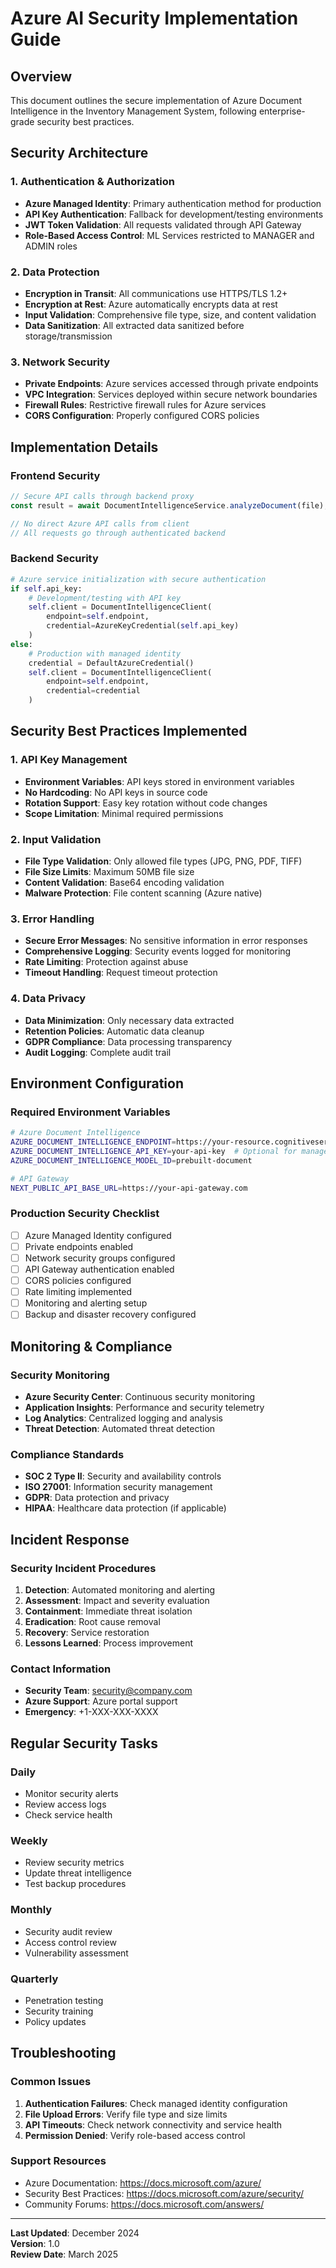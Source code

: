 # Azure AI Security Implementation Guide

## Overview

This document outlines the secure implementation of Azure Document Intelligence in the Inventory Management System, following enterprise-grade security best practices.

## Security Architecture

### 1. Authentication & Authorization

- **Azure Managed Identity**: Primary authentication method for production
- **API Key Authentication**: Fallback for development/testing environments
- **JWT Token Validation**: All requests validated through API Gateway
- **Role-Based Access Control**: ML Services restricted to MANAGER and ADMIN roles

### 2. Data Protection

- **Encryption in Transit**: All communications use HTTPS/TLS 1.2+
- **Encryption at Rest**: Azure automatically encrypts data at rest
- **Input Validation**: Comprehensive file type, size, and content validation
- **Data Sanitization**: All extracted data sanitized before storage/transmission

### 3. Network Security

- **Private Endpoints**: Azure services accessed through private endpoints
- **VPC Integration**: Services deployed within secure network boundaries
- **Firewall Rules**: Restrictive firewall rules for Azure services
- **CORS Configuration**: Properly configured CORS policies

## Implementation Details

### Frontend Security

```typescript
// Secure API calls through backend proxy
const result = await DocumentIntelligenceService.analyzeDocument(file);

// No direct Azure API calls from client
// All requests go through authenticated backend
```

### Backend Security

```python
# Azure service initialization with secure authentication
if self.api_key:
    # Development/testing with API key
    self.client = DocumentIntelligenceClient(
        endpoint=self.endpoint,
        credential=AzureKeyCredential(self.api_key)
    )
else:
    # Production with managed identity
    credential = DefaultAzureCredential()
    self.client = DocumentIntelligenceClient(
        endpoint=self.endpoint,
        credential=credential
    )
```

## Security Best Practices Implemented

### 1. API Key Management

- **Environment Variables**: API keys stored in environment variables
- **No Hardcoding**: No API keys in source code
- **Rotation Support**: Easy key rotation without code changes
- **Scope Limitation**: Minimal required permissions

### 2. Input Validation

- **File Type Validation**: Only allowed file types (JPG, PNG, PDF, TIFF)
- **File Size Limits**: Maximum 50MB file size
- **Content Validation**: Base64 encoding validation
- **Malware Protection**: File content scanning (Azure native)

### 3. Error Handling

- **Secure Error Messages**: No sensitive information in error responses
- **Comprehensive Logging**: Security events logged for monitoring
- **Rate Limiting**: Protection against abuse
- **Timeout Handling**: Request timeout protection

### 4. Data Privacy

- **Data Minimization**: Only necessary data extracted
- **Retention Policies**: Automatic data cleanup
- **GDPR Compliance**: Data processing transparency
- **Audit Logging**: Complete audit trail

## Environment Configuration

### Required Environment Variables

```bash
# Azure Document Intelligence
AZURE_DOCUMENT_INTELLIGENCE_ENDPOINT=https://your-resource.cognitiveservices.azure.com/
AZURE_DOCUMENT_INTELLIGENCE_API_KEY=your-api-key  # Optional for managed identity
AZURE_DOCUMENT_INTELLIGENCE_MODEL_ID=prebuilt-document

# API Gateway
NEXT_PUBLIC_API_BASE_URL=https://your-api-gateway.com
```

### Production Security Checklist

- [ ] Azure Managed Identity configured
- [ ] Private endpoints enabled
- [ ] Network security groups configured
- [ ] API Gateway authentication enabled
- [ ] CORS policies configured
- [ ] Rate limiting implemented
- [ ] Monitoring and alerting setup
- [ ] Backup and disaster recovery configured

## Monitoring & Compliance

### Security Monitoring

- **Azure Security Center**: Continuous security monitoring
- **Application Insights**: Performance and security telemetry
- **Log Analytics**: Centralized logging and analysis
- **Threat Detection**: Automated threat detection

### Compliance Standards

- **SOC 2 Type II**: Security and availability controls
- **ISO 27001**: Information security management
- **GDPR**: Data protection and privacy
- **HIPAA**: Healthcare data protection (if applicable)

## Incident Response

### Security Incident Procedures

1. **Detection**: Automated monitoring and alerting
2. **Assessment**: Impact and severity evaluation
3. **Containment**: Immediate threat isolation
4. **Eradication**: Root cause removal
5. **Recovery**: Service restoration
6. **Lessons Learned**: Process improvement

### Contact Information

- **Security Team**: security@company.com
- **Azure Support**: Azure portal support
- **Emergency**: +1-XXX-XXX-XXXX

## Regular Security Tasks

### Daily

- Monitor security alerts
- Review access logs
- Check service health

### Weekly

- Review security metrics
- Update threat intelligence
- Test backup procedures

### Monthly

- Security audit review
- Access control review
- Vulnerability assessment

### Quarterly

- Penetration testing
- Security training
- Policy updates

## Troubleshooting

### Common Issues

1. **Authentication Failures**: Check managed identity configuration
2. **File Upload Errors**: Verify file type and size limits
3. **API Timeouts**: Check network connectivity and service health
4. **Permission Denied**: Verify role-based access control

### Support Resources

- Azure Documentation: https://docs.microsoft.com/azure/
- Security Best Practices: https://docs.microsoft.com/azure/security/
- Community Forums: https://docs.microsoft.com/answers/

---

**Last Updated**: December 2024  
**Version**: 1.0  
**Review Date**: March 2025
